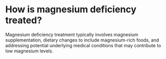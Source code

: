# How is magnesium deficiency treated?

Magnesium deficiency treatment typically involves magnesium supplementation, dietary changes to include magnesium-rich foods, and addressing potential underlying medical conditions that may contribute to low magnesium levels.